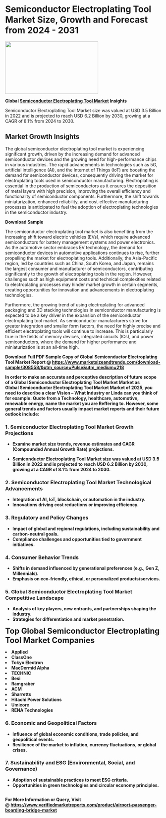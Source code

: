 <H1>Semiconductor Electroplating Tool Market Size, Growth and Forecast from 2024 - 2031</H1><img class="aligncenter size-medium wp-image-584254" src="https://thirdeyenews.in/wp-content/uploads/2024/09/Global-Market-Research-300x168.jpeg" alt="" width="300" height="168" /><p><strong>Global&nbsp;<a href="https://www.marketsizeandtrends.com/download-sample/308558/&amp;utm_source=Pulse&amp;utm_medium=218">Semiconductor Electroplating Tool Market</a> Insights</strong></p><p>Semiconductor Electroplating Tool Market size was valued at USD 3.5 Billion in 2022 and is projected to reach USD 6.2 Billion by 2030, growing at a CAGR of 8.1% from 2024 to 2030.</p><p><h2>Market Growth Insights</h2> <p>The global semiconductor electroplating tool market is experiencing significant growth, driven by the increasing demand for advanced semiconductor devices and the growing need for high-performance chips in various industries. The rapid advancements in technologies such as 5G, artificial intelligence (AI), and the Internet of Things (IoT) are boosting the demand for semiconductor devices, consequently driving the market for electroplating tools used in semiconductor manufacturing. Electroplating is essential in the production of semiconductors as it ensures the deposition of metal layers with high precision, improving the overall efficiency and functionality of semiconductor components. Furthermore, the shift towards miniaturization, enhanced reliability, and cost-effective manufacturing processes is anticipated to fuel the adoption of electroplating technologies in the semiconductor industry.</p> <p><strong>Download Sample</strong></p> <p>The semiconductor electroplating tool market is also benefiting from the increasing shift toward electric vehicles (EVs), which require advanced semiconductors for battery management systems and power electronics. As the automotive sector embraces EV technology, the demand for semiconductor devices in automotive applications continues to rise, further propelling the market for electroplating tools. Additionally, the Asia-Pacific region, led by countries such as China, South Korea, and Japan, remains the largest consumer and manufacturer of semiconductors, contributing significantly to the growth of electroplating tools in the region. However, challenges such as high equipment costs and technical complexities related to electroplating processes may hinder market growth in certain segments, creating opportunities for innovation and advancements in electroplating technologies. <p>Furthermore, the growing trend of using electroplating for advanced packaging and 3D stacking technologies in semiconductor manufacturing is expected to be a key driver in the expansion of the semiconductor electroplating tool market. As semiconductor manufacturers strive for greater integration and smaller form factors, the need for highly precise and efficient electroplating tools will continue to increase. This is particularly true in the fields of memory devices, integrated circuits (ICs), and power semiconductors, where the demand for higher performance and miniaturization is at an all-time high.</p> <p><strong></p><p><span class=""><strong>Download Full PDF Sample Copy of Global Semiconductor Electroplating Tool Market Report</strong> @ <a href="https://www.marketsizeandtrends.com/download-sample/308558/&amp;utm_source=Pulse&amp;utm_medium=218" target="_blank">https://www.marketsizeandtrends.com/download-sample/308558/&amp;utm_source=Pulse&amp;utm_medium=218</a></span></p><p>In order to make an accurate and perceptive description of future scope of a Global&nbsp;Semiconductor Electroplating Tool Market Market as Global&nbsp;Semiconductor Electroplating Tool Market Market of 2025, you need to describe a clear Vision &ndash; What Industry or Linda can you think of for example: Quote from a Technology, healthcare, automotive, renewable energy, name the market you are Reffering to. However, some general trends and factors usually impact market reports and their future outlook include:</p><h3>1.&nbsp;<strong>Semiconductor Electroplating Tool Market Growth Projections</strong></h3><ul><li>Examine market size trends, revenue estimates and CAGR (Compounded Annual Growth Rate) projections.</li><li><p>Semiconductor Electroplating Tool Market size was valued at USD 3.5 Billion in 2022 and is projected to reach USD 6.2 Billion by 2030, growing at a CAGR of 8.1% from 2024 to 2030.</p></li></ul><h3>2.&nbsp;<strong>Semiconductor Electroplating Tool Market Technological Advancements</strong></h3><ul><li>Integration of AI, IoT, blockchain, or automation in the industry.</li><li>Innovations driving cost reductions or improving efficiency.</li></ul><h3>3.&nbsp;<strong>Regulatory and Policy Changes</strong></h3><ul><li>Impact of global and regional regulations, including sustainability and carbon-neutral goals.</li><li>Compliance challenges and opportunities tied to government initiatives.</li></ul><h3>4.&nbsp;<strong>Consumer Behavior Trends</strong></h3><ul><li>Shifts in demand influenced by generational preferences (e.g., Gen Z, Millennials).</li><li>Emphasis on eco-friendly, ethical, or personalized products/services.</li></ul><h3>5.&nbsp;<strong>Global Semiconductor Electroplating Tool Market Competitive Landscape</strong></h3><ul><li>Analysis of key players, new entrants, and partnerships shaping the industry.</li><li>Strategies for differentiation and market penetration.</li></ul><p data-pm-slice="1 1 []"><span style="color: inherit; font-family: inherit; font-size: 25px;">Top Global Semiconductor Electroplating Tool Market Companies</span></p><div class="" data-test-id=""><p><li>Applied</li><li> ClassOne</li><li> Tokyo Electron</li><li> MacDermid Alpha</li><li> TECHNIC</li><li> Besi</li><li> Ramgraber</li><li> ACM</li><li> Sharretts</li><li> Hitachi Power Solutions</li><li> Umicore</li><li> RENA Technologies</li></p></div><h3>6.&nbsp;<strong>Economic and Geopolitical Factors</strong></h3><ul><li>Influence of global economic conditions, trade policies, and geopolitical events.</li><li>Resilience of the market to inflation, currency fluctuations, or global crises.</li></ul><h3>7.&nbsp;<strong>Sustainability and ESG (Environmental, Social, and Governance)</strong></h3><ul><li>Adoption of sustainable practices to meet ESG criteria.</li><li>Opportunities in green technologies and circular economy principles.</li></ul><h2><strong style="font-size: 14px;">For More Information or Query, Visit @&nbsp;</strong><a style="background-color: #ffffff; font-size: 14px;" href="https://www.marketsizeandtrends.com/report/semiconductor-electroplating-tool-market/" target="_blank">https://www.verifiedmarketreports.com/product/airport-passenger-boarding-bridge-market</a></h2>
